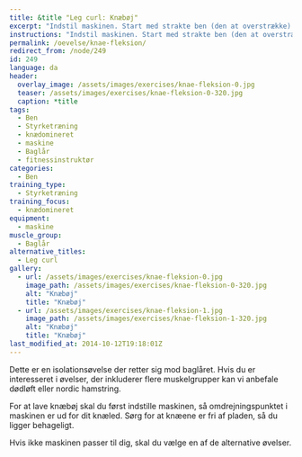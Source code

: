 ```yaml
---
title: &title "Leg curl: Knæbøj"
excerpt: "Indstil maskinen. Start med strakte ben (den at overstrække) og bøj benene så langt du kan. Hold igen, når du går tilbage til udgangspunktet."
instructions: "Indstil maskinen. Start med strakte ben (den at overstrække) og bøj benene så langt du kan. Hold igen, når du går tilbage til udgangspunktet."
permalink: /oevelse/knae-fleksion/
redirect_from: /node/249
id: 249
language: da
header:
  overlay_image: /assets/images/exercises/knae-fleksion-0.jpg
  teaser: /assets/images/exercises/knae-fleksion-0-320.jpg
  caption: *title
tags:
  - Ben
  - Styrketræning
  - knædomineret
  - maskine
  - Baglår
  - fitnessinstruktør
categories:
  - Ben
training_type: 
  - Styrketræning
training_focus: 
  - knædomineret
equipment:
  - maskine
muscle_group:
  - Baglår
alternative_titles:
  - Leg curl
gallery:
  - url: /assets/images/exercises/knae-fleksion-0.jpg
    image_path: /assets/images/exercises/knae-fleksion-0-320.jpg
    alt: "Knæbøj"
    title: "Knæbøj"
  - url: /assets/images/exercises/knae-fleksion-1.jpg
    image_path: /assets/images/exercises/knae-fleksion-1-320.jpg
    alt: "Knæbøj"
    title: "Knæbøj"
last_modified_at: 2014-10-12T19:18:01Z
---
```


Dette er en isolationsøvelse der retter sig mod baglåret. Hvis du er interesseret i øvelser, der inkluderer flere muskelgrupper kan vi anbefale dødløft eller nordic hamstring.

For at lave knæbøj skal du først indstille maskinen, så omdrejningspunktet i maskinen er ud for dit knæled. Sørg for at knæene er fri af pladen, så du ligger behageligt.

Hvis ikke maskinen passer til dig, skal du vælge en af de alternative øvelser.
